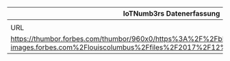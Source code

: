 |IoTNumb3rs Datenerfassung|||||||||||
| ---- | ---- | ---- | ---- | ---- | ---- | ---- | ---- | ---- | ---- | ---- |
||||||||||||
|URL|home_url|filename|device_class|device_count|market_class|market_volume|prognosis_year|publication_year|authorship_class|Dropbox folder|
|https://thumbor.forbes.com/thumbor/960x0/https%3A%2F%2Fblogs-images.forbes.com%2Flouiscolumbus%2Ffiles%2F2017%2F12%2FIoTSummarySlideAugmate.jpg|https://www.forbes.com/sites/louiscolumbus/2017/12/10/2017-roundup-of-internet-of-things-forecasts/#78bf62061480|file1_https%3A%2F%2Fblogs-images.forbes.com%2Flouiscolumbus%2Ffiles%2F2017%2F12%2FIoTSummarySlideAugmate.jpg||||||||marielledemuth/20181117-1500|
